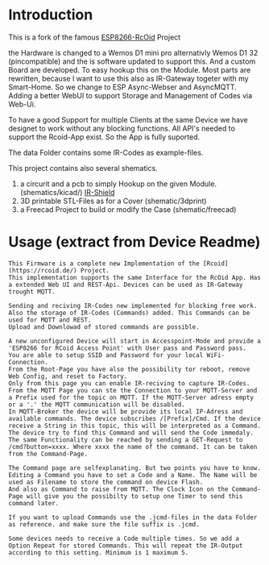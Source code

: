 # Introduction 
This is a fork of the famous [ESP8266-RcOid](https://www.rcoid.de/ESP8266.html) Project

the Hardware is changed to a Wemos D1 mini pro alternativly Wemos D1 32 (pincompatible) and the is software updated to support this.
And a custom Board are developed. To easy hookup this on the Module.
Most parts are rewritten, because I want to use this also as IR-Gateway togeter with my Smart-Home.
So we change to ESP Async-Webser and AsyncMQTT. Adding a better WebUI to support Storage and Management of Codes via Web-Ui.

To have a good Support for multiple Clients at the same Device we have designet to work without any blocking functions.
All API's needed to support the Rcoid-App exist. So the App is fully suported.

The data Folder contains some IR-Codes as example-files.

This project contains also several shematics.
1. a circurit and a pcb to simply Hookup on the given Module. (shematics/kicad/) [IR-Shield](https://www.pcbway.com/project/shareproject/IR_Shield_for_wemos_D1_pro_or_Wemos_D1_32.html)
2. 3D printable STL-Files as for a Cover (shematic/3dprint)
3. a Freecad Project to build or modify the Case (shematic/freecad)


# Usage (extract from Device Readme)
    This Firmware is a complete new Implementation of the [Rcoid](https://rcoid.de/) Project.
    This implementation supports the same Interface for the RcOid App. Has a extended Web UI and REST-Api. Devices can be used as IR-Gateway trought MQTT. 

    Sending and reciving IR-Codes new implemented for blocking free work. Also the storage of IR-Codes (Commands) added. This Commands can be used for MQTT and REST. 
    Upload and Downlowad of stored commands are possible. 

    A new unconfigured Device will start in Accesspoint-Mode and provide a 'ESP8266 for RCoid Access Point' with User pass and Password pass. 
    You are able to setup SSID and Password for your local WiFi-Connection.
    From the Root-Page you have also the possibility tor reboot, remove Web Config, and reset to Factory.
    Only from this page you can enable IR-reciving to capture IR-Codes.
    From the MQTT Page you can ste the Connection to your MQTT-Server and a Prefix used for the topic on MQTT. If the MQTT-Server adress empty or a '.' the MQTT communication will be disabled.
    In MQTT-Broker the device will be provide its local IP-Adress and available commands. The device subscribes /[Prefix]/Cmd. If the device receive a String in this topic, this will be interpreted as a Command. 
    The device try to find this Command and will send the Code immedaly.
    The same Functionality can be reached by sending a GET-Request to /cmd?button=xxxx. Where xxxx the name of the command. It can be taken from the Command-Page.

    The Command page are selfexplanating. But two points you have to know. Editing a Command you have to set a Code and a Name. The Name will be used as Filename to store the command on device Flash.
    And also as Command to raise from MQTT. The Clock Icon on the Command-Page will give you the possibilty to setup one Timer to send this command later.

    If you want to upload Commands use the .jcmd-files in the data Folder as reference. and make sure the file suffix is .jcmd.
    
    Some devices needs to receive a Code multiple times. So we add a Option Repeat for stored Commands. This will repeat the IR-Output according to this setting. Minimum is 1 maximum 5.
